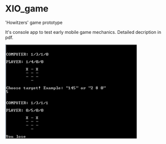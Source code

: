 # XIO_game
'Howitzers' game prototype

It's console app to test early mobile game mechanics. Detailed decription in pdf.

![Howtizers game](https://github.com/wwakabobik/XIO_game/blob/master/xio.PNG)
